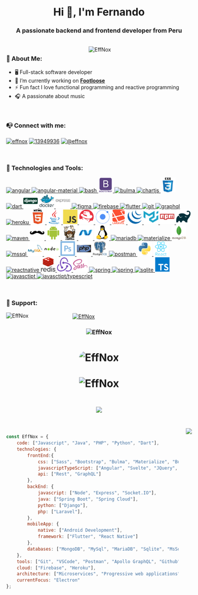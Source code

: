 <h1 align="center">Hi 👋, I'm Fernando</h1>
<h3 align="center">A passionate backend and frontend developer from Peru</h3>


<br>
<img align="right" alt="EffNox" width="280" src="https://imgur.com/vX4NeUA.png">
<h3 align="left"><b>📖 About Me:</b></h3>

- 🖥 Full-stack software developer
- 🔭 I’m currently working on <a href="https://www.footloose.pe/">**Footloose**</a>
- ⚡ Fun fact I love functional programming and reactive programming
- 🎧 A passionate about music



<br>
<h3 align="left"><b>📭 Connect with me:</b></h3>
<p align="left">
<a href="https://twitter.com/effnox" target="blank"><img align="center" src="https://raw.githubusercontent.com/rahuldkjain/github-profile-readme-generator/master/src/images/icons/Social/twitter.svg" alt="effnox" height="30" width="40" /></a>
<a href="https://stackoverflow.com/users/10637471?tab=profile" target="blank"><img align="center" src="https://raw.githubusercontent.com/rahuldkjain/github-profile-readme-generator/master/src/images/icons/Social/stack-overflow.svg" alt="13949936" height="30" width="40" /></a>
<a href="https://medium.com/@effnox" target="blank"><img align="center" src="https://raw.githubusercontent.com/rahuldkjain/github-profile-readme-generator/master/src/images/icons/Social/medium.svg" alt="@effnox" height="30" width="40" /></a>
</p>

<br>
<h3 align="left"><b>🔧 Technologies and Tools:</b></h3>
<p align="left"> 
<a href="https://angular.io" target="_blank"> <img src="https://angular.io/assets/images/logos/angular/angular.svg" alt="angular" width="40" height="40"/> </a>
<a href="https://material.angular.io/" target="_blank"> <img src="https://material.angular.io/assets/img/homepage/angular-white-transparent.svg" alt="angular-material" width="40" height="40"/> </a>
<a href="https://www.gnu.org/software/bash/" target="_blank"> <img src="https://www.vectorlogo.zone/logos/gnu_bash/gnu_bash-icon.svg" alt="bash" width="40" height="40"/> </a>
<a href="https://getbootstrap.com" target="_blank"> <img src="https://raw.githubusercontent.com/devicons/devicon/master/icons/bootstrap/bootstrap-plain-wordmark.svg" alt="bootstrap" width="40" height="40"/> </a>
<a href="https://bulma.io/" target="_blank"> <img src="https://raw.githubusercontent.com/gilbarbara/logos/804dc257b59e144eaca5bc6ffd16949752c6f789/logos/bulma.svg" alt="bulma" width="40" height="40"/> </a>
<a href="https://www.chartjs.org" target="_blank"> <img src="https://www.chartjs.org/media/logo-title.svg" alt="chartjs" width="40" height="40"/> </a>
<a href="https://www.w3schools.com/css/" target="_blank"> <img src="https://raw.githubusercontent.com/devicons/devicon/master/icons/css3/css3-original-wordmark.svg" alt="css3" width="40" height="40"/> </a>
<a href="https://dart.dev" target="_blank"> <img src="https://www.vectorlogo.zone/logos/dartlang/dartlang-icon.svg" alt="dart" width="40" height="40"/> </a>
<a href="https://www.djangoproject.com/" target="_blank"> <img src="https://raw.githubusercontent.com/devicons/devicon/master/icons/django/django-original.svg" alt="django" width="40" height="40"/> </a>
<a href="https://www.docker.com/" target="_blank"> <img src="https://raw.githubusercontent.com/devicons/devicon/master/icons/docker/docker-original-wordmark.svg" alt="docker" width="40" height="40"/> </a>
<a href="https://expressjs.com" target="_blank"> <img src="https://raw.githubusercontent.com/devicons/devicon/master/icons/express/express-original-wordmark.svg" alt="express" width="40" height="40"/> </a>
<a href="https://www.figma.com/" target="_blank"> <img src="https://www.vectorlogo.zone/logos/figma/figma-icon.svg" alt="figma" width="40" height="40"/> </a>
<a href="https://firebase.google.com/" target="_blank"> <img src="https://www.vectorlogo.zone/logos/firebase/firebase-icon.svg" alt="firebase" width="40" height="40"/> </a>
<a href="https://flutter.dev" target="_blank"> <img src="https://www.vectorlogo.zone/logos/flutterio/flutterio-icon.svg" alt="flutter" width="40" height="40"/> </a>
<a href="https://git-scm.com/" target="_blank"> <img src="https://www.vectorlogo.zone/logos/git-scm/git-scm-icon.svg" alt="git" width="40" height="40"/> </a>
<a href="https://graphql.org" target="_blank"> <img src="https://www.vectorlogo.zone/logos/graphql/graphql-icon.svg" alt="graphql" width="40" height="40"/> </a>
<a href="https://heroku.com" target="_blank"> <img src="https://www.vectorlogo.zone/logos/heroku/heroku-icon.svg" alt="heroku" width="40" height="40"/> </a>
<a href="https://www.w3.org/html/" target="_blank"> <img src="https://raw.githubusercontent.com/devicons/devicon/master/icons/html5/html5-original-wordmark.svg" alt="html5" width="40" height="40"/> </a>
<a href="https://www.java.com" target="_blank"> <img src="https://raw.githubusercontent.com/devicons/devicon/master/icons/java/java-original.svg" alt="java" width="40" height="40"/> </a>
<a href="https://developer.mozilla.org/en-US/docs/Web/JavaScript" target="_blank"> <img src="https://raw.githubusercontent.com/devicons/devicon/master/icons/javascript/javascript-original.svg" alt="javascript" width="40" height="40"/> </a>
<a href="https://developers.redhat.com/products/openjdk/overview" target="_blank"> <img src="https://raw.githubusercontent.com/devicons/devicon/9f4f5cdb393299a81125eb5127929ea7bfe42889/icons/redhat/redhat-plain.svg" alt="redhat" width="40" height="40"/> </a>
<a href="https://ionicframework.com/" target="_blank"> <img src="https://raw.githubusercontent.com/devicons/devicon/master/icons/ionic/ionic-original.svg" alt="ionic" width="40" height="40"/> </a>
<a href="https://laravel.com/" target="_blank"> <img src="https://raw.githubusercontent.com/devicons/devicon/master/icons/laravel/laravel-plain-wordmark.svg" alt="laravel" width="40" height="40"/> </a>
<a href="https://jquery.com/" target="_blank"> <img src="https://raw.githubusercontent.com/devicons/devicon/master/icons/jquery/jquery-original.svg" alt="jquery" width="40" height="40"/> </a>
<a href="https://material-ui.com/es/" target="_blank"> <img src="https://raw.githubusercontent.com/devicons/devicon/master/icons/materialui/materialui-plain.svg" alt="materialui" width="40" height="40"/> </a>
<a href="https://www.npmjs.com/" target="_blank"> <img src="https://raw.githubusercontent.com/devicons/devicon/master/icons/npm/npm-original-wordmark.svg" alt="npm" width="40" height="40"/> </a>
<a href="https://gradle.org/" target="_blank"> <img src="https://raw.githubusercontent.com/devicons/devicon/master/icons/gradle/gradle-plain.svg" alt="gradle" width="40" height="40"/> </a>
<a href="https://maven.apache.org/" target="_blank"> <img src="https://i.imgur.com/NUReudA.png" alt="maven" width="40" height="40"/> </a>
<a href="https://handlebarsjs.com/" target="_blank"> <img src="https://raw.githubusercontent.com/devicons/devicon/master/icons/handlebars/handlebars-original.svg" alt="handlebars" width="40" height="40"/> </a>
<a href="https://developer.android.com/?hl=es" target="_blank"> <img src="https://raw.githubusercontent.com/devicons/devicon/master/icons/android/android-original.svg" alt="android" width="40" height="40"/> </a>
<a href="https://getcomposer.org/" target="_blank"> <img src="https://raw.githubusercontent.com/devicons/devicon/master/icons/composer/composer-original.svg" alt="composer" width="40" height="40"/> </a>
<a href="https://dotnet.microsoft.com/apps/aspnet" target="_blank"> <img src="https://raw.githubusercontent.com/devicons/devicon/master/icons/dot-net/dot-net-original.svg" alt="dot-net" width="40" height="40"/> </a>
<a href="https://www.linux.org/" target="_blank"> <img src="https://raw.githubusercontent.com/devicons/devicon/master/icons/linux/linux-original.svg" alt="linux" width="40" height="40"/> </a>
<a href="https://mariadb.org/" target="_blank"> <img src="https://www.vectorlogo.zone/logos/mariadb/mariadb-icon.svg" alt="mariadb" width="40" height="40"/> </a>
<a href="https://materializecss.com/" target="_blank"> <img src="https://raw.githubusercontent.com/prplx/svg-logos/5585531d45d294869c4eaab4d7cf2e9c167710a9/svg/materialize.svg" alt="materialize" width="40" height="40"/> </a>
<a href="https://www.mongodb.com/" target="_blank"> <img src="https://raw.githubusercontent.com/devicons/devicon/master/icons/mongodb/mongodb-original-wordmark.svg" alt="mongodb" width="40" height="40"/> </a>
<a href="https://www.microsoft.com/en-us/sql-server" target="_blank"> <img src="https://www.svgrepo.com/show/303229/microsoft-sql-server-logo.svg" alt="mssql" width="40" height="40"/> </a>
<a href="https://www.mysql.com/" target="_blank"> <img src="https://raw.githubusercontent.com/devicons/devicon/master/icons/mysql/mysql-original-wordmark.svg" alt="mysql" width="40" height="40"/> </a>
<a href="https://nodejs.org" target="_blank"> <img src="https://raw.githubusercontent.com/devicons/devicon/master/icons/nodejs/nodejs-original-wordmark.svg" alt="nodejs" width="40" height="40"/> </a>
<a href="https://www.photoshop.com/en" target="_blank"> <img src="https://raw.githubusercontent.com/devicons/devicon/master/icons/photoshop/photoshop-line.svg" alt="photoshop" width="40" height="40"/> </a>
<a href="https://www.php.net" target="_blank"> <img src="https://raw.githubusercontent.com/devicons/devicon/master/icons/php/php-original.svg" alt="php" width="40" height="40"/> </a>
<a href="https://www.postgresql.org" target="_blank"> <img src="https://raw.githubusercontent.com/devicons/devicon/master/icons/postgresql/postgresql-original-wordmark.svg" alt="postgresql" width="40" height="40"/> </a>
<a href="https://postman.com" target="_blank"> <img src="https://www.vectorlogo.zone/logos/getpostman/getpostman-icon.svg" alt="postman" width="40" height="40"/> </a>
<a href="https://www.python.org" target="_blank"> <img src="https://raw.githubusercontent.com/devicons/devicon/master/icons/python/python-original.svg" alt="python" width="40" height="40"/> </a>
<a href="https://reactjs.org/" target="_blank"> <img src="https://raw.githubusercontent.com/devicons/devicon/master/icons/react/react-original-wordmark.svg" alt="react" width="40" height="40"/> </a>
<a href="https://reactnative.dev/" target="_blank"> <img src="https://reactnative.dev/img/header_logo.svg" alt="reactnative" width="40" height="40"/> </a>
<a href="https://redis.io" target="_blank"> <img src="https://raw.githubusercontent.com/devicons/devicon/master/icons/redis/redis-original-wordmark.svg" alt="redis" width="40" height="40"/> </a>
<a href="https://redux.js.org" target="_blank"> <img src="https://raw.githubusercontent.com/devicons/devicon/master/icons/redux/redux-original.svg" alt="redux" width="40" height="40"/> </a>
<a href="https://sass-lang.com" target="_blank"> <img src="https://raw.githubusercontent.com/devicons/devicon/master/icons/sass/sass-original.svg" alt="sass" width="40" height="40"/> </a>
<a href="https://spring.io/" target="_blank"> <img src="https://www.vectorlogo.zone/logos/springio/springio-icon.svg" alt="spring" width="40" height="40"/> </a>
<a href="https://scrapy.org/" target="_blank"> <img src="https://i.imgur.com/ZJtBKDA.png" alt="spring" width="40" height="40"/> </a> 
<a href="https://www.sqlite.org/" target="_blank"> <img src="https://www.vectorlogo.zone/logos/sqlite/sqlite-icon.svg" alt="sqlite" width="40" height="40"/> </a> 
<a href="https://www.typescriptlang.org/" target="_blank"> <img src="https://raw.githubusercontent.com/devicons/devicon/master/icons/typescript/typescript-original.svg" alt="typescript" width="40" height="40"/> </a> 
<a href="https://socket.io/" target="_blank"> <img src="https://cdn.worldvectorlogo.com/logos/socket-io.svg" alt="javasctipt" width="40" height="40"/> </a> 
<a href="https://nestjs.com/" target="_blank"> <img src="https://www.vectorlogo.zone/logos/nestjs/nestjs-icon.svg" alt="javasctipt/typescript" width="40" height="40"/> </a> 
</p>

<br>
<h3 align="left"><b>🤝 Support:</b></h3>
<p>
    <a href="https://www.buymeacoffee.com/EffNox"> <img align="left" src="https://cdn.buymeacoffee.com/buttons/v2/default-yellow.png" height="40" width="180" alt="EffNox" /></a> 
    <a href="https://www.paypal.com/donate?hosted_button_id=95SVCHPTY8YCG"> <img align="center" src="https://i.imgur.com/bPPjaxL.png" height="53" width="200" alt="EffNox" /></a>
</p>


<h3 align="center">
    <img align="center" src="https://komarev.com/ghpvc/?username=EffNox&color=blue" alt="EffNox" />
</h3>

<h1 align="center">
    <img align="center" src="https://github-readme-streak-stats.herokuapp.com?user=EffNox&theme=tokyonight&hide_border=true" style="border-radius:18px;" alt="EffNox"  />
    <br><br>
    <img align="center" src="https://github-readme-stats.vercel.app/api/top-langs/?username=effnox&layout=compact&theme=tokyonight&border_radius=16&locale=en&hide_border=true&hide_title=true" alt="EffNox" />
    <br><br>
    <img align="center" src="https://github-readme-stats.vercel.app/api?username=effnox&hide_border=true&hide_title=true&show_icons=true&theme=tokyonight&icon_color=DCC042&border_radius=16&locale=en&count_private=true" />
</h1>

<br>

<!-- <a align="right" href="https://stackoverflow.com/users/story/10637471"> -->
<a align="right" href="https://stackoverflow.com/users/10637471?tab=profile">
    <img align="right" src="https://github-readme-stackoverflow.vercel.app/?userID=10637471&theme=dark" height="461" style="margin-left:20px">
</a>


```javascript
const EffNox = {
    code: ["Javascript", "Java", "PHP", "Python", "Dart"],
    technologies: {
        frontEnd:{
            css: ["Sass", "Bootstrap", "Bulma", "Materialize", "Bulma"],
            javascriptTypeScript: ["Angular", "Svelte", "JQuery", "React.js", "Redux"],
            api: ["Rest", "GraphQL"]
        },
        backEnd: {
            javascript: ["Node", "Express", "Socket.IO"],
            java: ["Spring Boot", "Spring Cloud"],
            python: ["Django"],
            php: ["Laravel"],
        },
        mobileApp: {
            native: ["Android Development"],
            framework: ["Flutter", "React Native"]
        },
        databases: ["MongoDB", "MySql", "MariaDB", "Sqlite", "MsSql", "PostgreSQL", "Redis"],
    },
    tools: ["Git", "VSCode", "Postman", "Apollo GraphQL", "Github", "Composer", "Docker", "MongoDB Compass"],
    cloud: ["Firebase", "Heroku"],
    architecture: ["Microservices", "Progressive web applications", "Single page applications"],
    currentFocus: "Electron"
};

```
